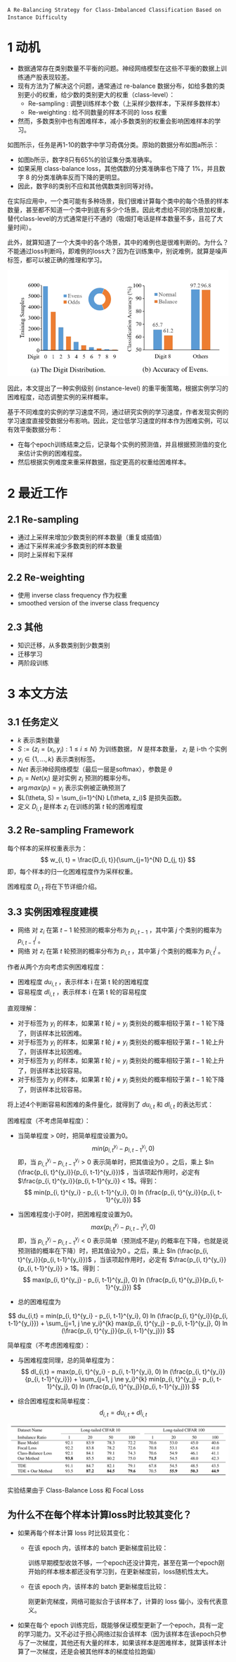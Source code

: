 `A Re-Balancing Strategy for Class-Imbalanced Classification Based on Instance Difficulty`

# 1 动机

+ 数据通常存在类别数量不平衡的问题。神经网络模型在这些不平衡的数据上训练通产股表现较差。
+ 现有方法为了解决这个问题，通常通过 re-balance 数据分布，如给多数的类别更小的权重，给少数的类别更大的权重（class-level）：
  + Re-sampling : 调整训练样本个数（上采样少数样本，下采样多数样本）
  + Re-weighting : 给不同数量的样本不同的 loss 权重
+ 然而，多数类别中也有困难样本，减小多数类别的权重会影响困难样本的学习。

如图所示，任务是再1-10的数字中学习奇偶分类。原始的数据分布如图a所示：

+ 如图b所示，数字8只有65%的验证集分类准确率。
+ 如果采用 class-balance loss，其他偶数的分类准确率也下降了 1%，并且数字 8 的分类准确率反而下降的更明显。
+ 因此，数字8的类别不应和其他偶数类别同等对待。

在实际应用中，一个类可能有多种场景，我们很难计算每个类中的每个场景的样本数量，甚至都不知道一个类中到底有多少个场景。因此考虑给不同的场景加权重，替代class-level的方式通常是行不通的（吸烟打电话是样本数量不多，且花了大量时间）。

此外，就算知道了一个大类中的各个场景，其中的难例也是很难判断的。为什么？不能通过loss判断吗，即难例的loss大？因为在训练集中，别说难例，就算是噪声标签，都可以被正确的推理和学习。

![image-20220906224146664](imgs/image-20220906224146664.png)

因此，本文提出了一种实例级别 (instance-level) 的重平衡策略，根据实例学习的困难程度，动态调整实例的采样概率。

基于不同难度的实例的学习速度不同，通过研究实例的学习速度，作者发现实例的学习速度直接受数据分布影响。因此，定位低学习速度的样本作为困难实例，可以有效平衡数据分布：

+ 在每个epoch训练结束之后，记录每个实例的预测值，并且根据预测值的变化来估计实例的困难程度。
+ 然后根据实例难度来重采样数据，指定更高的权重给困难样本。

# 2 最近工作

## 2.1 Re-sampling

+ 通过上采样来增加少数类别的样本数量（重复或插值）
+ 通过下采样来减少多数类别的样本数量
+ 同时上采样和下采样

## 2.2 Re-weighting

+ 使用 inverse class frequency 作为权重
+ smoothed version of the inverse class frequency

## 2.3 其他

+ 知识迁移，从多数类别到少数类别
+ 迁移学习
+ 两阶段训练

# 3 本文方法

## 3.1 任务定义

+ $k$ 表示类别数量
+ $S := \{z_i = (x_i, y_i) : 1 \le i \le N\}$ 为训练数据， $N$ 是样本数量， $z_i$ 是 i-th 个实例
+ $y_i \in \{ 1, ..., k\}$ 表示类别标签。
+ $Net$ 表示神经网络模型（最后一层是softmax），参数是 $\theta$ 
+ $p_i = Net (x_i)$ 是对实例 $z_i$ 预测的概率分布。
+ $\arg max (p_i) = y_i$ 表示实例被正确预测了
+ $L(\theta, S) = \sum_{i=1}^{N} L(\theta, z_i)$ 是损失函数。
+ 定义 $D_{i, t}$ 是样本 $z_i$ 在训练的第 $t$ 轮的困难程度

## 3.2 Re-sampling Framework

每个样本的采样权重表示为：
$$
w_{i, t} = \frac{D_{i, t}}{\sum_{j=1}^{N} D_{j, t}}
$$
即，每个样本的归一化困难程度作为采样权重。

困难程度 $D_{i, t}$ 将在下节详细介绍。

## 3.3 实例困难程度建模

+ 网络 对 $z_i$ 在第 $t-1$ 轮预测的概率分布为 $p_{i, t-1}$ ，其中第 $j$ 个类别的概率为 $p_{i, t-1}^{j}$ 。
+ 网络 对 $z_i$ 在第 $t$ 轮预测的概率分布为 $p_{i, t}$ ，其中第 $j$ 个类别的概率为 $p_{i, t}^{j}$ 。

作者从两个方向考虑实例困难程度：

+ 困难程度 $du_{i, t}$ ，表示样本 i 在第 t 轮的困难程度
+ 容易程度 $dl_{i,t}$  ，表示样本 i 在第 t 轮的容易程度

直观理解：

+ 对于标签为 $y_i$ 的样本，如果第 $t$ 轮 $j = y_i$ 类别处的概率相较于第 $t-1$ 轮下降了，则该样本比较困难。
+ 对于标签为 $y_i$ 的样本，如果第 $t$ 轮 $j \ne y_i$ 类别处的概率相较于第 $t-1$ 轮上升了，则该样本比较困难。
+ 对于标签为 $y_i$ 的样本，如果第 $t$ 轮 $j = y_i$ 类别处的概率相较于第 $t-1$ 轮上升了，则该样本比较容易。
+ 对于标签为 $y_i$ 的样本，如果第 $t$ 轮 $j \ne y_i$ 类别处的概率相较于第 $t-1$ 轮下降了，则该样本比较容易。

将上述4个判断容易和困难的条件量化，就得到了 $du_{i,t}$ 和 $dl_{i,t}$ 的表达形式：

困难程度（不考虑简单程度）：

+ 当简单程度 > 0时，把简单程度设置为0。
  $$
  min(p_{i, t}^{y_i} - p_{i, t-1}^{y_i}, 0)
  $$
  即，当 $p_{i, t}^{y_i} - p_{i, t-1}^{y_i} > 0$ 表示简单时，把其值设为0 。之后，乘上 $ln (\frac{p_{i, t}^{y_i}}{p_{i, t-1}^{y_i}})$ ，当该项起作用时，必定有 $\frac{p_{i, t}^{y_i}}{p_{i, t-1}^{y_i}} < 1$。得到：
  $$
  min(p_{i, t}^{y_i} - p_{i, t-1}^{y_i}, 0) ln (\frac{p_{i, t}^{y_i}}{p_{i, t-1}^{y_i}})
  $$

+ 当困难程度小于0时，把困难程度设置为0。
  $$
  max(p_{i, t}^{y_j} - p_{i, t-1}^{y_j}, 0)
  $$
  即，当 $p_{i, t}^{y_j} - p_{i, t-1}^{y_j} < 0$ 表示简单（预测成不是$y_i$ 的概率在下降，也就是说预测错的概率在下降）时，把其值设为0 。之后，乘上 $ln (\frac{p_{i, t}^{y_i}}{p_{i, t-1}^{y_i}})$ ，当该项起作用时，必定有 $\frac{p_{i, t}^{y_i}}{p_{i, t-1}^{y_i}} > 1$。得到：
  $$
  max(p_{i, t}^{y_j} - p_{i, t-1}^{y_j}, 0) ln (\frac{p_{i, t}^{y_j}}{p_{i, t-1}^{y_j}})
  $$

+ 总的困难程度为

$$
du_{i,t} = min(p_{i, t}^{y_i} - p_{i, t-1}^{y_i}, 0) ln (\frac{p_{i, t}^{y_i}}{p_{i, t-1}^{y_i}}) + \sum_{j=1, j \ne y_i}^{k} max(p_{i, t}^{y_j} - p_{i, t-1}^{y_j}, 0) ln (\frac{p_{i, t}^{y_j}}{p_{i, t-1}^{y_j}})
$$

简单程度（不考虑困难程度）：

+ 与困难程度同理，总的简单程度为：
  $$
  dl_{i,t} = max(p_{i, t}^{y_i} - p_{i, t-1}^{y_i}, 0) ln (\frac{p_{i, t}^{y_i}}{p_{i, t-1}^{y_i}}) + \sum_{j=1, j \ne y_i}^{k} min(p_{i, t}^{y_j} - p_{i, t-1}^{y_j}, 0) ln (\frac{p_{i, t}^{y_j}}{p_{i, t-1}^{y_j}})
  $$

+ 综合困难程度和简单程度：
  $$
  d_{i,t} = du_{i,t} + dl_{i,t}
  $$
  

![image-20220908000851352](./imgs/image-20220908000851352.png)

实验结果由于 Class-Balance Loss 和 Focal Loss

## 为什么不在每个样本计算loss时比较其变化？

+ 如果再每个样本计算 loss 时比较其变化：

  + 在该 epoch 内，该样本的 batch 更新梯度前比较：

    训练早期模型收敛不够，一个epoch还没计算完，甚至在第一个epoch刚开始的样本根本都还没有学习到，在更新梯度前，loss随机性太大。

  + 在该 epoch 内，该样本的 batch 更新梯度后比较：

    刚更新完梯度，网络可能拟合于该样本了，计算的 loss 偏小，没有代表意义。

+ 如果在每个 epoch 训练完后，既能够保证模型更新了一个epoch，具有一定的学习能力。又不必过于担心网络过拟合该样本（因为该样本在该epoch只参与了一次梯度，其他还有大量的样本，如果该样本是困难样本，就算该样本计算了一次梯度，还是会被其他样本的梯度给拉跑偏）
